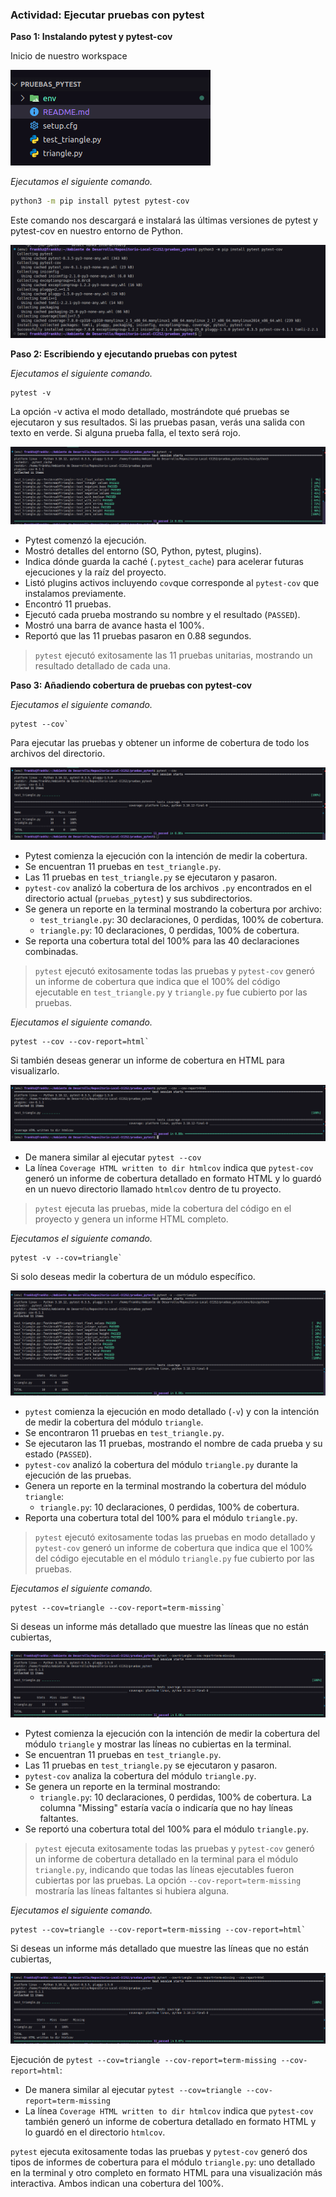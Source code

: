 ### Actividad: Ejecutar pruebas con pytest

**Paso 1: Instalando pytest y pytest-cov**

Inicio de nuestro workspace

![](img/act10-paso1-1.png)

*Ejecutamos el siguiente comando.*

```bash
python3 -m pip install pytest pytest-cov
```

Este comando nos descargará e instalará las últimas versiones de pytest y pytest-cov en nuestro entorno de Python. 

![](img/act10-paso1-2.png)

**Paso 2: Escribiendo y ejecutando pruebas con pytest**

*Ejecutamos el siguiente comando.*

```
pytest -v
```

La opción -v activa el modo detallado, mostrándote qué pruebas se ejecutaron y sus resultados. Si las pruebas pasan, verás una salida con texto en verde. Si alguna prueba falla, el texto será rojo.

![](img/act10-paso2-1.png)

* Pytest comenzó la ejecución.
* Mostró detalles del entorno (SO, Python, pytest, plugins).
* Indica dónde guarda la caché (`.pytest_cache`) para acelerar futuras ejecuciones y la raíz del proyecto.
* Listó plugins activos incluyendo `cov`que corresponde al `pytest-cov` que instalamos previamente.
* Encontró 11 pruebas.
* Ejecutó cada prueba mostrando su nombre y el resultado (`PASSED`).
* Mostró una barra de avance hasta el 100%.
* Reportó que las 11 pruebas pasaron en 0.88 segundos.

> `pytest` ejecutó exitosamente las 11 pruebas unitarias, mostrando un resultado detallado de cada una.

**Paso 3: Añadiendo cobertura de pruebas con pytest-cov**

*Ejecutamos el siguiente comando.*

```
pytest --cov`
```

Para ejecutar las pruebas y obtener un informe de cobertura de todo los archivos del directorio.

![](img/act10-paso2-2.png)


* Pytest comienza la ejecución con la intención de medir la cobertura.
* Se encuentran 11 pruebas en `test_triangle.py`.
* Las 11 pruebas en `test_triangle.py` se ejecutaron y pasaron.
* `pytest-cov` analizó la cobertura de los archivos `.py` encontrados en el directorio actual (`pruebas_pytest`) y sus subdirectorios.
* Se genera un reporte en la terminal mostrando la cobertura por archivo:
    * `test_triangle.py`: 30 declaraciones, 0 perdidas, 100% de cobertura.
    * `triangle.py`: 10 declaraciones, 0 perdidas, 100% de cobertura.
* Se reporta una cobertura total del 100% para las 40 declaraciones combinadas.

> `pytest` ejecutó exitosamente todas las pruebas y `pytest-cov` generó un informe de cobertura que indica que el 100% del código ejecutable en `test_triangle.py` y `triangle.py` fue cubierto por las pruebas.


*Ejecutamos el siguiente comando.*

```
pytest --cov --cov-report=html`
```

Si también deseas generar un informe de cobertura en HTML para visualizarlo.

![](img/act10-paso2-3.png)

* De manera similar al ejecutar `pytest --cov` 
* La línea `Coverage HTML written to dir htmlcov` indica que `pytest-cov` generó un informe de cobertura detallado en formato HTML y lo guardó en un nuevo directorio llamado `htmlcov` dentro de tu proyecto.

> `pytest` ejecuta las pruebas, mide la cobertura del código en el proyecto y genera un informe HTML completo.


*Ejecutamos el siguiente comando.*

```
pytest -v --cov=triangle`
```

Si solo deseas medir la cobertura de un módulo específico.

![](img/act10-paso2-4.png)


* `pytest` comienza la ejecución en modo detallado (`-v`) y con la intención de medir la cobertura del módulo `triangle`.
* Se encontraron 11 pruebas en `test_triangle.py`.
* Se ejecutaron las 11 pruebas, mostrando el nombre de cada prueba y su estado (`PASSED`).
* `pytest-cov` analizó la cobertura del módulo `triangle.py` durante la ejecución de las pruebas.
* Genera un reporte en la terminal mostrando la cobertura del módulo `triangle`:
    * `triangle.py`: 10 declaraciones, 0 perdidas, 100% de cobertura.
* Reporta una cobertura total del 100% para el módulo `triangle.py`.

> `pytest` ejecutó exitosamente todas las pruebas en modo detallado y `pytest-cov` generó un informe de cobertura que indica que el 100% del código ejecutable en el módulo `triangle.py` fue cubierto por las pruebas.


*Ejecutamos el siguiente comando.*

```
pytest --cov=triangle --cov-report=term-missing`
```

Si deseas un informe más detallado que muestre las líneas que no están cubiertas,

![](img/act10-paso2-5.png)


* Pytest comienza la ejecución con la intención de medir la cobertura del módulo `triangle` y mostrar las líneas no cubiertas en la terminal.
* Se encuentran 11 pruebas en `test_triangle.py`.
* Las 11 pruebas en `test_triangle.py` se ejecutaron y pasaron.
* `pytest-cov` analiza la cobertura del módulo `triangle.py`.
* Se genera un reporte en la terminal mostrando:
    * `triangle.py`: 10 declaraciones, 0 perdidas, 100% de cobertura. La columna "Missing" estaría vacía o indicaría que no hay líneas faltantes.
* Se reportó una cobertura total del 100% para el módulo `triangle.py`.

> `pytest` ejecuta exitosamente todas las pruebas y `pytest-cov` generó un informe de cobertura detallado en la terminal para el módulo `triangle.py`, indicando que todas las líneas ejecutables fueron cubiertas por las pruebas. La opción `--cov-report=term-missing` mostraría las líneas faltantes si hubiera alguna.

*Ejecutamos el siguiente comando.*

```
pytest --cov=triangle --cov-report=term-missing --cov-report=html`
```

Si deseas un informe más detallado que muestre las líneas que no están cubiertas,

![](img/act10-paso2-6.png)

Ejecución de `pytest --cov=triangle --cov-report=term-missing --cov-report=html`:

* De manera similar al ejecutar `pytest --cov=triangle --cov-report=term-missing` 
* La línea `Coverage HTML written to dir htmlcov` indica que `pytest-cov` también generó un informe de cobertura detallado en formato HTML y lo guardó en el directorio `htmlcov`.

`pytest` ejecuta exitosamente todas las pruebas y `pytest-cov` generó dos tipos de informes de cobertura para el módulo `triangle.py`: uno detallado en la terminal y otro completo en formato HTML para una visualización más interactiva. Ambos indican una cobertura del 100%.